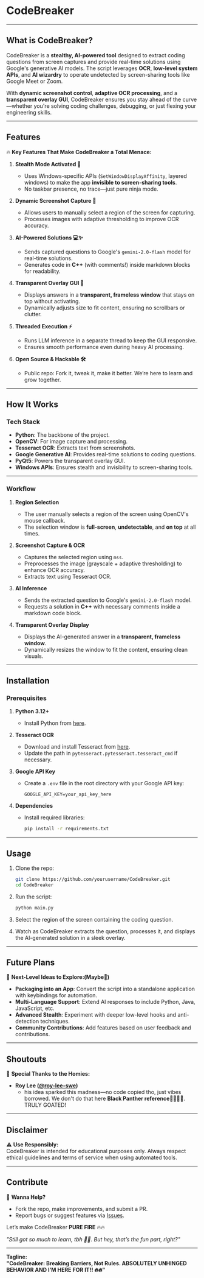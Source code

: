 # **CodeBreaker**  
---

## **What is CodeBreaker?**  
CodeBreaker is a **stealthy, AI-powered tool** designed to extract coding questions from screen captures and provide real-time solutions using Google's generative AI models. The script leverages **OCR**, **low-level system APIs**, and **AI wizardry** to operate undetected by screen-sharing tools like Google Meet or Zoom.  

With **dynamic screenshot control**, **adaptive OCR processing**, and a **transparent overlay GUI**, CodeBreaker ensures you stay ahead of the curve—whether you're solving coding challenges, debugging, or just flexing your engineering skills.  

---

## **Features**  
🔥 **Key Features That Make CodeBreaker a Total Menace:**  

1. **Stealth Mode Activated 🌚**  
   - Uses Windows-specific APIs (`SetWindowDisplayAffinity`, layered windows) to make the app **invisible to screen-sharing tools**.  
   - No taskbar presence, no trace—just pure ninja mode.  

2. **Dynamic Screenshot Capture 📸**  
   - Allows users to manually select a region of the screen for capturing.  
   - Processes images with adaptive thresholding to improve OCR accuracy.  

3. **AI-Powered Solutions 💻✨**  
   - Sends captured questions to Google's `gemini-2.0-flash` model for real-time solutions.  
   - Generates code in **C++** (with comments!) inside markdown blocks for readability.  

4. **Transparent Overlay GUI 🌟**  
   - Displays answers in a **transparent, frameless window** that stays on top without activating.  
   - Dynamically adjusts size to fit content, ensuring no scrollbars or clutter.  

5. **Threaded Execution ⚡**  
   - Runs LLM inference in a separate thread to keep the GUI responsive.  
   - Ensures smooth performance even during heavy AI processing.  

6. **Open Source & Hackable 🛠️**  
   - Public repo: Fork it, tweak it, make it better. We’re here to learn and grow together.  

---

## **How It Works**  

### **Tech Stack**  
- **Python**: The backbone of the project.  
- **OpenCV**: For image capture and processing.  
- **Tesseract OCR**: Extracts text from screenshots.  
- **Google Generative AI**: Provides real-time solutions to coding questions.  
- **PyQt5**: Powers the transparent overlay GUI.  
- **Windows APIs**: Ensures stealth and invisibility to screen-sharing tools.  

---

### **Workflow**  
1. **Region Selection**  
   - The user manually selects a region of the screen using OpenCV's mouse callback.  
   - The selection window is **full-screen**, **undetectable**, and **on top** at all times.  

2. **Screenshot Capture & OCR**  
   - Captures the selected region using `mss`.  
   - Preprocesses the image (grayscale + adaptive thresholding) to enhance OCR accuracy.  
   - Extracts text using Tesseract OCR.  

3. **AI Inference**  
   - Sends the extracted question to Google's `gemini-2.0-flash` model.  
   - Requests a solution in **C++** with necessary comments inside a markdown code block.  

4. **Transparent Overlay Display**  
   - Displays the AI-generated answer in a **transparent, frameless window**.  
   - Dynamically resizes the window to fit the content, ensuring clean visuals.  

---

## **Installation**  

### **Prerequisites**  
1. **Python 3.12+**  
   - Install Python from [here](https://www.python.org/downloads/).  

2. **Tesseract OCR**  
   - Download and install Tesseract from [here](https://github.com/tesseract-ocr/tesseract).  
   - Update the path in `pytesseract.pytesseract.tesseract_cmd` if necessary.  

3. **Google API Key**  
   - Create a `.env` file in the root directory with your Google API key:  
     ```
     GOOGLE_API_KEY=your_api_key_here
     ```  

4. **Dependencies**  
   - Install required libraries:  
     ```bash
     pip install -r requirements.txt
     ```  

---

## **Usage**  

1. Clone the repo:  
   ```bash
   git clone https://github.com/yourusername/CodeBreaker.git
   cd CodeBreaker
   ```  

2. Run the script:  
   ```bash
   python main.py
   ```  

3. Select the region of the screen containing the coding question.  
4. Watch as CodeBreaker extracts the question, processes it, and displays the AI-generated solution in a sleek overlay.  

---


## **Future Plans**  

🚀 **Next-Level Ideas to Explore:(Maybe🤣)**  
- **Packaging into an App**: Convert the script into a standalone application with keybindings for automation.  
- **Multi-Language Support**: Extend AI responses to include Python, Java, JavaScript, etc.  
- **Advanced Stealth**: Experiment with deeper low-level hooks and anti-detection techniques.  
- **Community Contributions**: Add features based on user feedback and contributions.  

---

## **Shoutouts**  

🙏 **Special Thanks to the Homies:**  
- **Roy Lee ([@roy-lee-swe](https://www.linkedin.com/in/roy-lee-swe/))**  
   - his idea sparked this madness—no code copied tho, just vibes borrowed. We don't do that here **Black Panther reference🙌🏻👐🏻**. TRULY GOATED!


---

## **Disclaimer**  

⚠️ **Use Responsibly:**  
CodeBreaker is intended for educational purposes only. Always respect ethical guidelines and terms of service when using automated tools.  

---

## **Contribute**  

🌟 **Wanna Help?**  
- Fork the repo, make improvements, and submit a PR.  
- Report bugs or suggest features via [Issues](https://github.com/RahulEncoded/CodeBreaker/issues).  

Let’s make CodeBreaker **PURE FIRE** 🔥🔥  


*"Still got so much to learn, tbh 😮‍💨. But hey, that’s the fun part, right?"*  

--- 

**Tagline:**  
**"CodeBreaker: Breaking Barriers, Not Rules. ABSOLUTELY UNHINGED BEHAVIOR AND I’M HERE FOR IT!! 🔥🔥"**